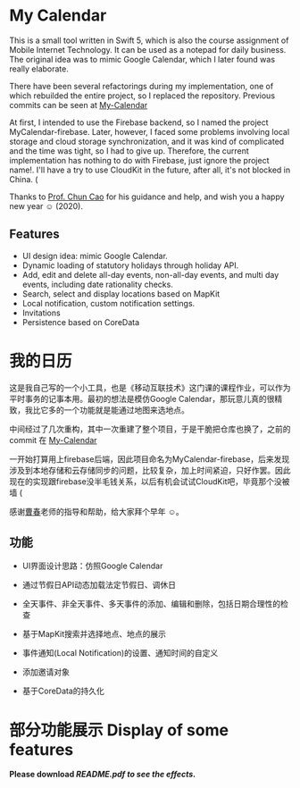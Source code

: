 

# My Calendar

This is a small tool written in Swift 5, which is also the course assignment of Mobile Internet Technology. It can be used as a notepad for daily business. The original idea was to mimic Google Calendar, which I later found was really elaborate.

There have been several refactorings during my implementation, one of which rebuilded the entire project, so I replaced the repository. Previous commits can be seen at [My-Calendar](https://github.com/KSDeng/My-Calendar)

At first, I intended to use the Firebase backend, so I named the project MyCalendar-firebase. Later, however, I faced some problems involving local storage and cloud storage synchronization, and it was kind of complicated and the time was tight, so I had to give up. Therefore, the current implementation has nothing to do with Firebase, just ignore the project name!. I'll have a try to use CloudKit in the future, after all, it's not blocked in China. (

Thanks to [Prof. Chun Cao](https://ccao.cc/en/) for his guidance and help, and wish you a happy new year ☺ (2020).

## Features

* UI design idea: mimic Google Calendar.
* Dynamic loading of statutory holidays through holiday API.
* Add, edit and delete all-day events, non-all-day events, and multi day events, including date rationality checks.
* Search, select and display locations based on MapKit
* Local notification, custom notification settings.
* Invitations
* Persistence based on CoreData



# 我的日历

这是我自己写的一个小工具，也是《移动互联技术》这门课的课程作业，可以作为平时事务的记事本用。最初的想法是模仿Google Calendar，那玩意儿真的很精致，我比它多的一个功能就是能通过地图来选地点。

中间经过了几次重构，其中一次重建了整个项目，于是干脆把仓库也换了，之前的commit 在 [My-Calendar](https://github.com/KSDeng/My-Calendar)

一开始打算用上firebase后端，因此项目命名为MyCalendar-firebase，后来发现涉及到本地存储和云存储同步的问题，比较复杂，加上时间紧迫，只好作罢。因此现在的实现跟firebase没半毛钱关系，以后有机会试试CloudKit吧，毕竟那个没被墙 (

感谢[曹春](https://ccao.cc/en/)老师的指导和帮助，给大家拜个早年 ☺。

##  功能

* UI界面设计思路：仿照Google Calendar
* 通过节假日API动态加载法定节假日、调休日

* 全天事件、非全天事件、多天事件的添加、编辑和删除，包括日期合理性的检查
* 基于MapKit搜索并选择地点、地点的展示
* 事件通知(Local Notification)的设置、通知时间的自定义
* 添加邀请对象
* 基于CoreData的持久化



# 部分功能展示 Display of some features

**Please download *README.pdf to see the effects.***

















